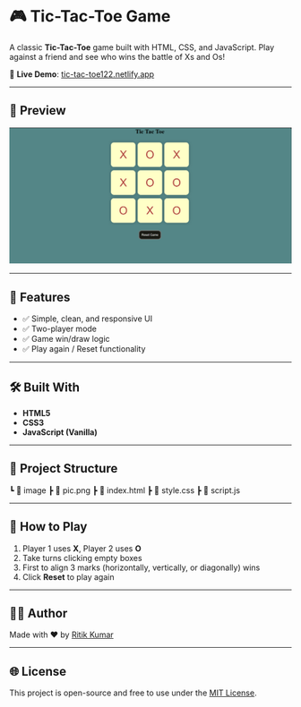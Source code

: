 # 🎮 Tic-Tac-Toe Game

A classic **Tic-Tac-Toe** game built with HTML, CSS, and JavaScript. Play against a friend and see who wins the battle of Xs and Os!

🔗 **Live Demo**: [tic-tac-toe122.netlify.app](https://tic-tac-toe122.netlify.app/)

---

## 📸 Preview

![Tic Tac Toe Screenshot](image/pic.png)

---

## 🚀 Features

- ✅ Simple, clean, and responsive UI
- ✅ Two-player mode
- ✅ Game win/draw logic
- ✅ Play again / Reset functionality

---

## 🛠️ Built With

- **HTML5**
- **CSS3**
- **JavaScript (Vanilla)**

---

## 📁 Project Structure
┗ 📂 image
┣ 📄 pic.png
┣ 📄 index.html
┣ 📄 style.css
┣ 📄 script.js

---

## 🧠 How to Play

1. Player 1 uses **X**, Player 2 uses **O**
2. Take turns clicking empty boxes
3. First to align 3 marks (horizontally, vertically, or diagonally) wins
4. Click **Reset** to play again

---

## 🧑‍💻 Author

Made with ❤️ by [Ritik Kumar](https://github.com/ritik-kumar123)

---

## 🌐 License

This project is open-source and free to use under the [MIT License](LICENSE).



